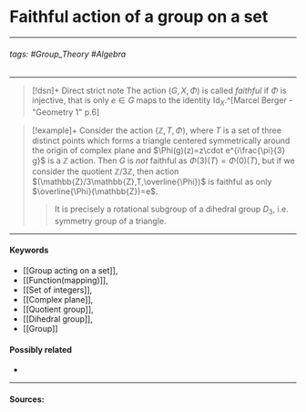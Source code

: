 # Faithful action of a group on a set
***
###### tags: #Group_Theory #Algebra 
***
>[!dsn]+ Direct strict note
>The action $(G,X,\Phi)$ is called *faithful* if $\Phi$ is injective, that is only $e\in G$ maps to the identity $\text{Id}_{X}$.^[Marcel Berger - "Geometry 1" p.6]

>[!example]+ 
>Consider the action $(\mathbb{Z},T,\Phi)$, where $T$ is a set of three distinct points which forms a triangle centered symmetrically around the origin of complex plane and $\Phi(g)(z)=z\cdot e^{i\frac{\pi}{3} g}$ is a $\mathbb{Z}$ action. Then $G$ is *not* faithful as $\Phi(3)(T)=\Phi(0)(T)$, but if we consider the quotient $\mathbb{Z}/3\mathbb{Z}$, then action $(\mathbb{Z}/3\mathbb{Z},T,\overline{\Phi})$ is faithful as only $\overline{\Phi}(\mathbb{Z})=e$.
>
>>It is precisely a rotational subgroup of a dihedral group $D_{3}$, i.e. symmetry group of a triangle.



***
#### Keywords
- [[Group acting on a set]],
- [[Function(mapping)]],
- [[Set of integers]],
- [[Complex plane]],
- [[Quotient group]],
- [[Dihedral group]],
- [[Group]]
#### Possibly related
- 
***
#### Sources: